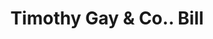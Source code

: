 ---
doi: 10.7916/D8V13GV8
date_other: '1880'
date_other_textual: 1880-1889
form: printed ephemera
genre:
- Invoices
name:
- Timothy Gay & Co.
object_in_context_url: https://biggert.cul.columbia.edu/items/view/ave_biggert_00464
subject_hierarchical_geographic:
- Boston, Massachusetts, United States
subject_name:
- Timothy Gay & Co.
title: Timothy Gay & Co.. Bill
sort_title: Timothy Gay & Co.. Bill
call_number: ave_biggert_00464
coordinates:
- 42.35805555555556,-71.06361111111111
pid: ave_biggert_00464
identifiers: ave_biggert_00464
permalink: /biggert/ave_biggert_00464/
layout: iiif-image-page
---